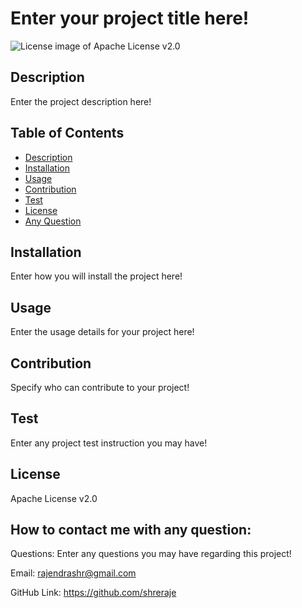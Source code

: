 # Enter your project title here!

<img src="https://img.shields.io/badge/License-Apache License v2.0-blue.svg" alt="License image of Apache License v2.0" />
  
  
## Description
Enter the project description here!

## Table of Contents
* [Description](#description)
* [Installation](#installation)
* [Usage](#usage)
* [Contribution](#contribution)
* [Test](#test)
* [License](#license)
* [Any Question](#questions)

## Installation
Enter how you will install the project here!

## Usage
Enter the usage details for your project here!

## Contribution
Specify who can contribute to your project!

## Test
Enter any project test instruction you may have!

## License
Apache License v2.0

## How to contact me with any question:

Questions:
Enter any questions you may have regarding this project!

Email:
rajendrashr@gmail.com

GitHub Link:
https://github.com/shreraje
